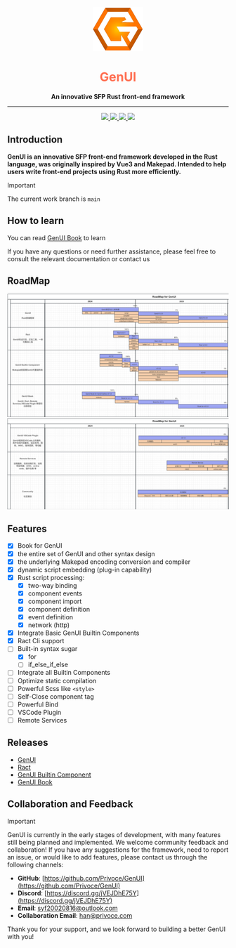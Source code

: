 <div align="center">
  <img src="./README/imgs/genui.png" height="100px" width="auto" />
  <h1 style="color: #FF7053;">GenUI</h1>
  <strong>
    An innovative SFP Rust front-end framework
  </strong>
  <hr />
  <div>
    <a href="https://blog.rust-lang.org/2024/10/17/Rust-1.82.0.html">
      <img src="https://img.shields.io/badge/rustc-1.82.0%2B-orange?style=flat-square&logo=rust&logoColor=%23fff&labelColor=%23DEA584&color=%23DEA584"> 
    </a>
    <a href="https://blog.rust-lang.org/2024/10/17/Rust-1.82.0.html">
      <img src="https://img.shields.io/badge/edtion-2021-orange?style=flat-square&logo=rust&logoColor=%23fff&labelColor=%23DEA584&color=%23DEA584"> 
    </a>
    <a href="./LICENSE">
      <img src="https://img.shields.io/badge/License-MIT-orange?style=flat-square&logoColor=%23fff&labelColor=%2323B898&color=%2323B898">
    </a>
    <a href="https://privoce.github.io/GenUI.github.io">
      <img src="https://img.shields.io/badge/doc-github-orange?style=flat-square&labelColor=%23393B47&color=%23393B47"> 
    </a>
  </div>
</div>

## Introduction

**GenUI is an innovative SFP front-end framework developed in the Rust language, was originally inspired by Vue3 and Makepad. Intended to help users write front-end projects using Rust more efficiently.**

> [!IMPORTANT] 
> The current work branch is `main`

## How to learn

You can read [GenUI Book](https://privoce.github.io/GenUI.github.io/gen/introduction.html) to learn

If you have any questions or need further assistance, please feel free to consult the relevant documentation or contact us

## RoadMap

![](./README/imgs/roadmap1.png)
![](./README/imgs/roadmap2.png)

## Features

- [x] Book for GenUI
- [x] the entire set of GenUI and other syntax design
- [x] the underlying Makepad encoding conversion and compiler
- [x] dynamic script embedding (plug-in capability)
- [x] Rust script processing: 
  - [x] two-way binding
  - [x] component events
  - [x] component import
  - [x] component definition
  - [x] event definition
  - [x] network (http)
- [x] Integrate Basic GenUI Builtin Components
- [x] Ract Cli support
- [ ] Built-in syntax sugar
  - [x] for
  - [ ] if_else_if_else
- [ ] Integrate all Builtin Components
- [ ] Optimize static compilation
- [ ] Powerful Scss like `<style>`
- [ ] Self-Close component tag
- [ ] Powerful Bind
- [ ] VSCode Plugin
- [ ] Remote Services

## Releases

- [GenUI](https://github.com/Privoce/GenUI/releases/tag/v0.1.0)
- [Ract](https://github.com/Privoce/ract/releases/tag/v0.1.1)
- [GenUI Builtin Component](https://github.com/Privoce/GenUI-Builtin-Component/releases/tag/v0.2.0)
- [GenUI Book](https://privoce.github.io/GenUI.github.io/index)

## Collaboration and Feedback
> [!IMPORTANT]
> GenUI is currently in the early stages of development, with many features still being planned and implemented. We welcome community feedback and collaboration! If you have any suggestions for the framework, need to report an issue, or would like to add features, please contact us through the following channels:

- **GitHub**: [https://github.com/Privoce/GenUI](https://github.com/Privoce/GenUI)
- **Discord**: [https://discord.gg/jVEJDhE75Y](https://discord.gg/jVEJDhE75Y)
- **Email**: [syf20020816@outlook.com](mailto:syf20020816@outlook.com)
- **Collaboration Email**: [han@privoce.com](mailto:han@privoce.com)


Thank you for your support, and we look forward to building a better GenUI with you!
